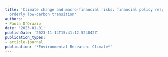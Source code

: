 ```yaml
---
title: 'Climate change and macro-financial risks: financial policy responses for an
  orderly low-carbon transition'
authors:
- Paola D'Orazio
date: '2023-01-01'
publishDate: '2023-11-14T15:41:12.524842Z'
publication_types:
- article-journal
publication: '*Environmental Research: Climate*'
---
```

